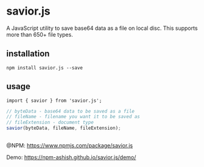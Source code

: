 # savior.js
A JavaScript utility to save base64 data as a file on local disc. 
This supports more than 650+ file types.

## installation
`npm install savior.js --save`

## usage
`import { savior } from 'savior.js';`

```javascript
// byteData - base64 data to be saved as a file
// fileName - filename you want it to be saved as
// fileExtension - document type
savior(byteData, fileName, fileExtension);
```

##
@NPM: https://www.npmjs.com/package/savior.js

Demo: https://npm-ashish.github.io/savior.js/demo/